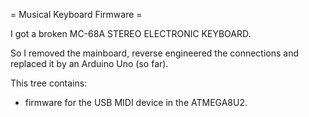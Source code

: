 = Musical Keyboard Firmware =

I got a broken MC-68A STEREO ELECTRONIC KEYBOARD. 

So I removed the mainboard, reverse engineered the connections and replaced it by an Arduino Uno (so far).

This tree contains:
- firmware for the USB MIDI device in the ATMEGA8U2.
